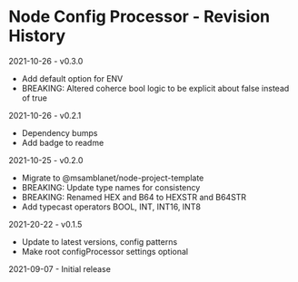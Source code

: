 # Node Config Processor - Revision History

2021-10-26 - v0.3.0
- Add default option for ENV
- BREAKING: Altered coherce bool logic to be explicit about false instead of true

2021-10-26 - v0.2.1
- Dependency bumps
- Add badge to readme

2021-10-25 - v0.2.0
- Migrate to @msamblanet/node-project-template
- BREAKING: Update type names for consistency
- BREAKING: Renamed HEX and B64 to HEXSTR and B64STR
- Add typecast operators BOOL, INT, INT16, INT8

2021-20-22 - v0.1.5
- Update to latest versions, config patterns
- Make root configProcessor settings optional

2021-09-07 - Initial release
